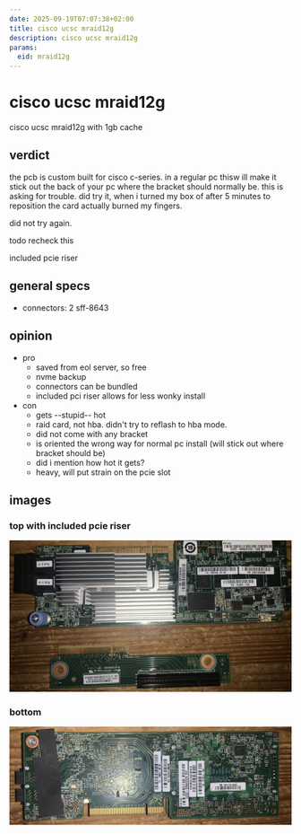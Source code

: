 ```yaml
---
date: 2025-09-19T07:07:38+02:00
title: cisco ucsc mraid12g
description: cisco ucsc mraid12g
params:
  eid: mraid12g
---
```

# cisco ucsc mraid12g
cisco ucsc mraid12g with 1gb cache

## verdict
the pcb is custom built for cisco c-series. in a regular pc thisw ill make
it stick out the back of your pc where the bracket should normally be. this
is asking for trouble. did try it, when i turned my box of after 5 minutes to
reposition the card actually burned my fingers.

did not try again.

todo recheck this

included pcie riser

## general specs
- connectors: 2 sff-8643

## opinion
- pro
  - saved from eol server, so free
  - nvme backup
  - connectors can be bundled
  - included pci riser allows for less wonky install
- con
  - gets --stupid-- hot
  - raid card, not hba. didn't try to reflash to hba mode.
  - did not come with any bracket
  - is oriented the wrong way for normal pc install (will stick out where bracket should be)
  - did i mention how hot it gets?
  - heavy, will put strain on the pcie slot

## images
### top with included pcie riser
![front](mraid12gf.jpg)
### bottom
![back](mraid12gb.jpg)

